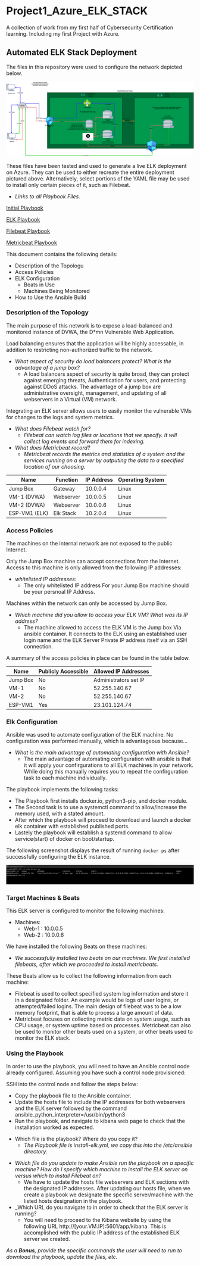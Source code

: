 # Project1_Azure_ELK_STACK
A collection of work from my first half of Cybersecurity Certification learning. Including my first Project with Azure.
## Automated ELK Stack Deployment

The files in this repository were used to configure the network depicted below.

![TODO: Update the path with the name of your diagram](Diagrams/diagram_Azure.png)

These files have been tested and used to generate a live ELK deployment on Azure. They can be used to either recreate the entire deployment pictured above. Alternatively, select portions of the YAML file may be used to install only certain pieces of it, such as Filebeat.

  - _Links to all Playbook Files._

  [Initial Playbook](/Ansible/my-playbook-post.yml)

  [ELK Playbook](/Ansible/install-elk.yml)

  [Filebeat Playbook](Ansible/filebeat-playbook.yml)

  [Metricbeat Playbook](Ansible/metricbeat-playbook.yml)

This document contains the following details:
- Description of the Topologu
- Access Policies
- ELK Configuration
  - Beats in Use
  - Machines Being Monitored
- How to Use the Ansible Build


### Description of the Topology

The main purpose of this network is to expose a load-balanced and monitored instance of DVWA, the D*mn Vulnerable Web Application.

Load balancing ensures that the application will be highly accessable, in addition to restricting non-authorized traffic to the network.
- _What aspect of security do load balancers protect? What is the advantage of a jump box?_
  - A load balancers aspect of security is quite broad, they can protect against emerging threats, Authentication for users, and protecting against DDoS attacks. The advantage of a jump box are administrative oversight, management, and updating of all webservers in a Virtual (VM) network.

Integrating an ELK server allows users to easily monitor the vulnerable VMs for changes to the logs and system metrics.
- _What does Filebeat watch for?_
  - _Filebeat can watch log files or locations that we specify. It will collect log events and forward them for indexing._
- _What does Metricbeat record?_
   - _Metricbeat records the metrics and statistics of a system and the services running on a server by outputing the data to a specified location of our choosing._



| Name          | Function  | IP Address | Operating System |
|---------------|-----------|------------|------------------|
| Jump Box      | Gateway   | 10.0.0.4   | Linux            |
| VM-1 (DVWA)   | Webserver | 10.0.0.5   | Linux            |
| VM-2 (DVWA)   | Webserver | 10.0.0.6   | Linux            |
| ESP-VM1 (ELK) | Elk Stack | 10.2.0.4   | Linux            |

### Access Policies

The machines on the internal network are not exposed to the public Internet. 

Only the Jump Box machine can accept connections from the Internet. Access to this machine is only allowed from the following IP addresses:
- _whitelisted IP addresses:_
  - The only whitelisted IP address For your Jump Box machine should be your persnoal IP Address.

Machines within the network can only be accessed by Jump Box.
- _Which machine did you allow to access your ELK VM? What was its IP address?_
  - The machine allowed to access the ELK VM is the Jump box Via ansible container. It connects to the ELK using an established user login name and the ELK Server Private IP address itself via an SSH connection.

A summary of the access policies in place can be found in the table below.

| Name     | Publicly Accessible | Allowed IP Addresses  |
|----------|---------------------|-----------------------|
| Jump Box | No                  | Administrators set IP |
| VM-1     | No                  | 52.255.140.67         |
| VM-2     | No                  | 52.255.140.67         |
| ESP-VM1  | Yes                 | 23.101.124.74         |

### Elk Configuration

Ansible was used to automate configuration of the ELK machine. No configuration was performed manually, which is advantageous because...
- _What is the main advantage of automating configuration with Ansible?_
  - The main advantage of automating configuration with ansible is that it will apply your confirgurations to all ELK machines in your network. While doing this manually requires you to repeat the confirguration task to each machine individually. 

The playbook implements the following tasks:
- The Playbook first installs docker.io, python3-pip, and docker module.
- The Second task is to use a systemctl command to allow/increase the memory used, with a stated amount.
- After which the playbook will proceed to download and launch a docker elk container with established published ports.
- Lastely the playbook will establish a systemd command to allow service(start) of docker on boot/startup.

The following screenshot displays the result of running `docker ps` after successfully configuring the ELK instance.

![TODO: Update the path with the name of your screenshot of docker ps output](Images/docker_ps_output.png)

### Target Machines & Beats
This ELK server is configured to monitor the following machines:
- Machines:
  - Web-1 : 10.0.0.5
  - Web-2 : 10.0.0.6

We have installed the following Beats on these machines:
- _We successfully installed two beats on our machines. We first installed filebeats, after which we proceeded to install metricbeats._

These Beats allow us to collect the following information from each machine:
- Filebeat is used to collect specified system log information and store it in a designated folder. An example would be logs of user logins, or attempted/failed logins. The main design of filebeat was to be a low memory footprint, that is able to process a large amount of data.
-  Metricbeat focuses on collecting metric data on system usage, such as CPU usage, or system uptime based on processes. Metricbeat can also be used to monitor other beats used on a system, or other beats used to monitor the ELK stack.

### Using the Playbook
In order to use the playbook, you will need to have an Ansible control node already configured. Assuming you have such a control node provisioned: 

SSH into the control node and follow the steps below:
- Copy the playbook file to the Ansible container.
- Update the hosts file to include the IP addresses for both webservers and the ELK server followed by the command ansible_python_interpreter=/usr/bin/python3
- Run the playbook, and navigate to kibana web page to check that the installation worked as expected.


+ Which file is the playbook? Where do you copy it?
  - _The Playbook file is install-elk.yml, we copy this into the /etc/ansible directory._
- _Which file do you update to make Ansible run the playbook on a specific machine? How do I specify which machine to install the ELK server on versus which to install Filebeat on?_
  - We have to update the hosts file webservers and ELK sections with the designated IP addresses. After updating our hosts file, when we create a playbook we designate the specific server/machine with the listed hosts designation in the playbook.
- _Which URL do you navigate to in order to check that the ELK server is running?
  - You will need to proceed to the Kibana website by using the following URL http://[your.VM.IP]:5601/app/kibana. This is accomplished with the public IP address of the established ELK server we created.

_As a **Bonus**, provide the specific commands the user will need to run to download the playbook, update the files, etc._
